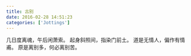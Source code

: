 ```yaml
---
title: 古别
date: 2016-02-28 14:51:23
categories: ['Jottings']
---
```


几日度离魂，午后闲萧索。
起身斜照间，指染门前土。
道是无情人，偏作有情甫。
原是离别多，何必离别苦。

<!-- more -->
